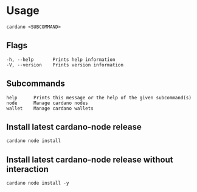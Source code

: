 # Usage

    cardano <SUBCOMMAND>

## Flags

    -h, --help       Prints help information
    -V, --version    Prints version information

## Subcommands

    help      Prints this message or the help of the given subcommand(s)
    node      Manage cardano nodes
    wallet    Manage cardano wallets

## Install latest cardano-node release

    cardano node install

## Install latest cardano-node release without interaction

    cardano node install -y
